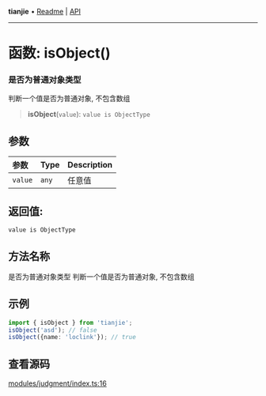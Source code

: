 **tianjie** • [Readme](../README.md) \| [API](../globals.md)

***

# 函数: isObject()

### 是否为普通对象类型
判断一个值是否为普通对象, 不包含数组

<a id="undefined" name="undefined"></a>

> **isObject**(`value`): `value is ObjectType`

## 参数

| 参数 | Type | Description |
| :------ | :------ | :------ |
| `value` | `any` | 任意值 |

## 返回值:

`value is ObjectType`

## 方法名称

是否为普通对象类型
判断一个值是否为普通对象, 不包含数组

## 示例

```ts
import { isObject } from 'tianjie';
isObject('asd'); // false
isObject({name: 'loclink'}); // true
```

## 查看源码

[modules/judgment/index.ts:16](https://github.com/hacxy/tianjie/blob/245b0df79651d6de91859938cd5e7b7a04797496/src/modules/judgment/index.ts#L16)
